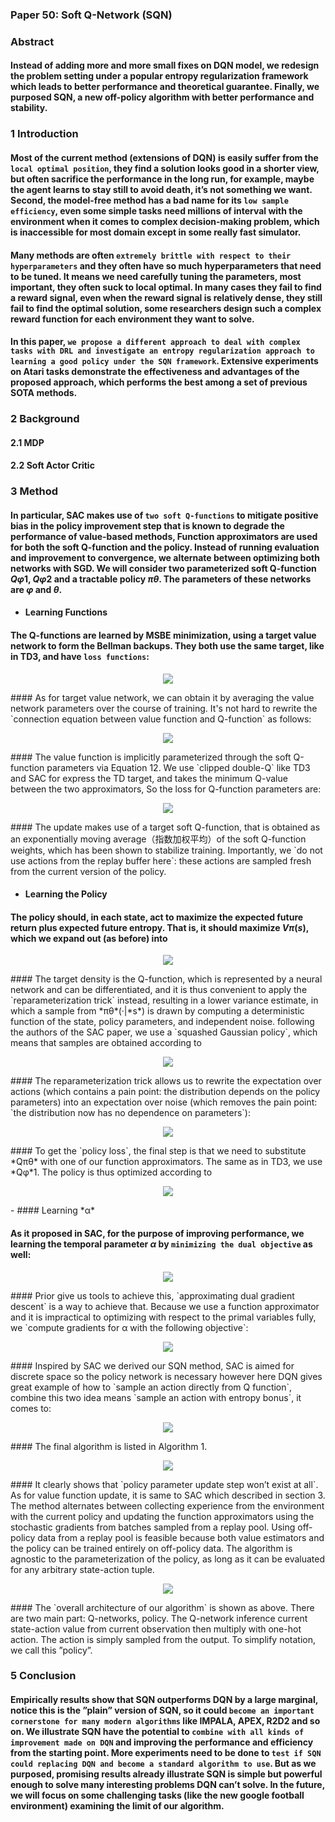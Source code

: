 ### Paper 50: Soft Q-Network (SQN)

### Abstract

#### Instead of adding more and more small fixes on DQN model, we redesign the problem setting under a popular entropy regularization framework which leads to better performance and theoretical guarantee. Finally, we purposed SQN, a new off-policy algorithm with better performance and stability.

### 1 Introduction

#### Most of the current method (extensions of DQN) is easily suffer from the `local optimal position`, they find a solution looks good in a shorter view, but often sacrifice the performance in the long run, for example, maybe the agent learns to stay still to avoid death, it’s not something we want. Second, the model-free method has a bad name for its `low sample efficiency`, even some simple tasks need millions of interval with the environment when it comes to complex decision-making problem, which is inaccessible for most domain except in some really fast simulator.

#### Many methods are often `extremely brittle with respect to their hyperparameters` and they often have so much hyperparameters that need to be tuned. It means we need carefully tuning the parameters, most important, they often suck to local optimal. In many cases they fail to find a reward signal, even when the reward signal is relatively dense, they still fail to find the optimal solution, some researchers design such a complex reward function for each environment they want to solve.

#### In this paper, `we propose a different approach to deal with complex tasks with DRL and investigate an entropy regularization approach to learning a good policy under the SQN framework`. Extensive experiments on Atari tasks demonstrate the effectiveness and advantages of the proposed approach, which performs the best among a set of previous SOTA methods.

### 2 Background

#### 2.1 MDP 

#### 2.2 Soft Actor Critic

### 3 Method

#### In particular, SAC makes use of `two soft Q-functions` to mitigate positive bias in the policy improvement step that is known to degrade the performance of value-based methods, Function approximators are used for both the soft Q-function and the policy. Instead of running evaluation and improvement to convergence, we alternate between optimizing both networks with SGD. We will consider two parameterized soft Q-function *Qφ*1, *Qφ*2 and a tractable policy *πθ*. The parameters of these networks are *φ* and *θ*.

- #### Learning Functions


#### The Q-functions are learned by MSBE minimization, using a target value network to form the Bellman backups. They both use the same target, like in TD3, and have `loss functions`:

<p align="center">
<img src="/images/856.png"><br/>
</p>
#### As for target value network, we can obtain it by averaging the value network parameters over the course of training. It's not hard to rewrite the `connection equation between value function and Q-function` as follows:

<p align="center">
<img src="/images/857.png"><br/>
</p>
#### The value function is implicitly parameterized through the soft Q-function parameters via Equation 12. We use `clipped double-Q` like TD3 and SAC for express the TD target, and takes the minimum Q-value between the two approximators, So the loss for Q-function parameters are:

<p align="center">
<img src="/images/858.png"><br/>
</p>
#### The update makes use of a target soft Q-function, that is obtained as an exponentially moving average（指数加权平均）of the soft Q-function weights, which has been shown to stabilize training. Importantly, we `do not use actions from the replay buffer here`: these actions are sampled fresh from the current version of the policy.

- #### Learning the Policy

#### The policy should, in each state, act to maximize the expected future return plus expected future entropy. That is, it should maximize *Vπ*(*s*), which we expand out (as before) into

<p align="center">
<img src="/images/859.png"><br/>
</p>
#### The target density is the Q-function, which is represented by a neural network and can be differentiated, and it is thus convenient to apply the `reparameterization trick` instead, resulting in a lower variance estimate, in which a sample from *πθ*(·|*s*) is drawn by computing a deterministic function of the state, policy parameters, and independent noise. following the authors of the SAC paper, we use a `squashed Gaussian policy`, which means that samples are obtained according to

<p align="center">
<img src="/images/860.png"><br/>
</p>
#### The reparameterization trick allows us to rewrite the expectation over actions (which contains a pain point: the distribution depends on the policy parameters) into an expectation over noise (which removes the pain point: `the distribution now has no dependence on parameters`):

<p align="center">
<img src="/images/861.png"><br/>
</p>
#### To get the `policy loss`, the final step is that we need to substitute *Qπθ* with one of our function approximators. The same as in TD3, we use *Qφ*1. The policy is thus optimized according to

<p align="center">
<img src="/images/862.png"><br/>
</p>
- #### Learning *α*

#### As it proposed in SAC, for the purpose of improving performance, we learning the temporal parameter *α* by `minimizing the dual objective` as well:

<p align="center">
<img src="/images/863.png"><br/>
</p>
#### Prior give us tools to achieve this, `approximating dual gradient descent` is a way to achieve that. Because we use a function approximator and it is impractical to optimizing with respect to the primal variables fully, we `compute gradients for α with the following objective`:

<p align="center">
<img src="/images/864.png"><br/>
</p>
#### Inspired by SAC we derived our SQN method, SAC is aimed for discrete space so the policy network is necessary however here DQN gives great example of how to `sample an action directly from Q function`, combine this two idea means `sample an action with entropy bonus`, it comes to:

<p align="center">
<img src="/images/865.png"><br/>
</p>
#### The final algorithm is listed in Algorithm 1.

<p align="center">
<img src="/images/866.png"><br/>
</p>
#### It clearly shows that `policy parameter update step won’t exist at all`. As for value function update, it is same to SAC which described in section 3. The method alternates between collecting experience from the environment with the current policy and updating the function approximators using the stochastic gradients from batches sampled from a replay pool. Using off-policy data from a replay pool is feasible because both value estimators and the policy can be trained entirely on off-policy data. The algorithm is agnostic to the parameterization of the policy, as long as it can be evaluated for any arbitrary state-action tuple.

<p align="center">
<img src="/images/867.png"><br/>
</p>
#### The `overall architecture of our algorithm` is shown as above. There are two main part: Q-networks, policy. The Q-network inference current state-action value from current observation then multiply with one-hot action. The action is simply sampled from the output. To simplify notation, we call this ”policy”.

### 5 Conclusion

#### Empirically results show that SQN outperforms DQN by a large marginal, notice this is the ”plain” version of SQN, so it could `become an important cornerstone for many modern algorithms` like IMPALA, APEX, R2D2 and so on. We illustrate SQN have the potential to `combine with all kinds of improvement made on DQN` and improving the performance and efficiency from the starting point. More experiments need to be done to `test if SQN could replacing DQN and become a standard algorithm to use`. But as we purposed, promising results already illustrate SQN is simple but powerful enough to solve many interesting problems DQN can’t solve. In the future, we will focus on some challenging tasks (like the new google football environment) examining the limit of our algorithm.